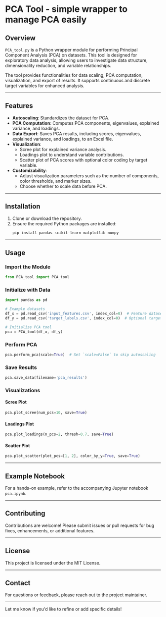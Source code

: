 # PCA Tool - simple wrapper to manage PCA easily

## Overview

`PCA_tool.py` is a Python wrapper module for performing Principal Component Analysis (PCA) on datasets. This tool is designed for exploratory data analysis, allowing users to investigate data structure, dimensionality reduction, and variable relationships.

The tool provides functionalities for data scaling, PCA computation, visualization, and export of results. It supports continuous and discrete target variables for enhanced analysis.

---

## Features

- **Autoscaling**: Standardizes the dataset for PCA.
- **PCA Computation**: Computes PCA components, eigenvalues, explained variance, and loadings.
- **Data Export**: Saves PCA results, including scores, eigenvalues, explained variance, and loadings, to an Excel file.
- **Visualization**:
  - Scree plot for explained variance analysis.
  - Loadings plot to understand variable contributions.
  - Scatter plot of PCA scores with optional color coding by target variable.
- **Customizability**:
  - Adjust visualization parameters such as the number of components, color thresholds, and marker sizes.
  - Choose whether to scale data before PCA.

---

## Installation

1. Clone or download the repository.
2. Ensure the required Python packages are installed:
   ```bash
   pip install pandas scikit-learn matplotlib numpy
   ```

---

## Usage

### Import the Module

```python
from PCA_tool import PCA_tool
```

### Initialize with Data

```python
import pandas as pd

# Example datasets
df_x = pd.read_csv('input_features.csv', index_col=0)  # Feature dataset
df_y = pd.read_csv('target_labels.csv', index_col=0)  # Optional target variable

# Initialize PCA tool
pca = PCA_tool(df_x, df_y)
```

### Perform PCA

```python
pca.perform_pca(scale=True)  # Set `scale=False` to skip autoscaling
```

### Save Results

```python
pca.save_data(filename='pca_results')
```

### Visualizations

#### Scree Plot

```python
pca.plot_scree(num_pcs=10, save=True)
```

#### Loadings Plot

```python
pca.plot_loadings(n_pcs=2, thresh=0.7, save=True)
```

#### Scatter Plot

```python
pca.plot_scatter(plot_pcs=[1, 2], color_by_y=True, save=True)
```

---

## Example Notebook

For a hands-on example, refer to the accompanying Jupyter notebook `pca.ipynb`.

---

## Contributing

Contributions are welcome! Please submit issues or pull requests for bug fixes, enhancements, or additional features.

---

## License

This project is licensed under the MIT License.

---

## Contact

For questions or feedback, please reach out to the project maintainer.

--- 

Let me know if you'd like to refine or add specific details!